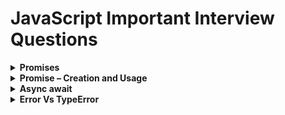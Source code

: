 # JavaScript Important Interview Questions

<div>
    <details>
        <summary>
            <b>Promises</b>
        </summary>
        <p></p>
        <ul>
            <li>Promises are the JavaScript object that repreasents the eventual completion or failure of an async operation.</li>
            <li>Promise has 3 states - pending, fulfilled, rejected.</li>
            <li>As soon as the promise is fulfilled or rejected - It updates the empty object which was assigned undefined in the pending state. </li>
            <li>A promise resolve only once and it is immutable.</li>
            <li>Using .then() method we can control, when we call the callback functions.</li>
            <li><b>To avaoid callback hell - </b> We use promise chaining to avaoid callback hell, this way our code expands vertically instead of horizontally. Chaining is done by .then()</li>
            <li>Always return a value from .then() method, this return value will be used by next .then() method.</li>
        </ul>
    </details>
    <details>
        <summary>
            <b>Promise – Creation and Usage</b>
        </summary>
        <p></p>
        <ul>
            <li>Promise can be created using <b>new Promise()</b> constructor function.</li>
            <li> This constructor function takes a callback as an argument.</li>
            <p></p>
            <pre>
const promise = new promise((resolve, reject) => {
    resolve();
    reject();
})          </pre>
            <li>The callback function has 2 argument - resolve and reject, which is provided by JavaScript.</li>
            <li>We can only resolve or reject a promise nothing else can be done.</li>  
            <li>An error also can be created using the <b>new Error('error msg')</b> constructor function.</li>
            <li>We can also use the .catch() method to handle the errors during the execution of the promise chain.</li>
            <li>.catch() method only handles the error of .then(), which is define above the .catch() method.</li>
            <li>If .then() method define below the .catch() method then .catch() method wont handle error for this .then() method, and it will get executed no matter what.</li>
            <li>We can have multiple .catch() as per the requirement and then a general .catch() at the end.</li>
            <p></p>
            <pre>
const cart = ['shirt', 'pant', 'jeans'];

const validateCard = (cart) => {
    return true;
}

const createOrder = (cart) => {
    
    const pr = new Promise((resolve, reject) => {

        if(!validateCard(cart)){
            const err = new Error('Cart is not valid');
            reject(err);
        }

        const orderId = '12345';
        setTimeout(() => {
            resolve(orderId);
        }, 2000);
    })
    return pr;
}

const proceedToPayment = (orderId) => {
    return new Promise((resolve, reject) => {
        resolve('Payment Successful');
    })
}

const promise = createOrder(cart);

promise.then((orderId) => {
    console.log(orderId);
    return orderId;
})
.then((orderId) => {
    return proceedToPayment(orderId);
})
.then((paymentInfo) => {
    console.log(paymentInfo);
})
.catch(function (err) {
    console.log(err.message);
})
            </pre>
        </ul>
    </details>
    <details>
        <summary>
            <b>Async await</b>
        </summary>
        <p></p>
        <ul>
            <li>The <b>async</b> keyword transform a regular javascript function into an asynchronous function, causing it to return a Promise. </li>
        </ul>
    </details>
    <details>
        <summary>
            <b>Error Vs TypeError</b>
        </summary>
        <p></p>
        <p>In JavaScript, Error is the base constructor for all the in built error objects, while TypeError is the specific type of error that indicates an operation could not be performed, because the provided value is not the specific type.</p>
    </details>
</div>